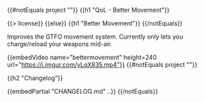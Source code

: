 {{#notEquals project ""}}
{{h1 "QoL - Better Movement"}}

{{> license}}
{{else}}
{{h1 "Better Movement"}}
{{/notEquals}}

Improves the GTFO movement system. Currently only lets you charge/reload your weapons mid-air.

{{embedVideo name="bettermovement" height=240 url="https://i.imgur.com/yLqX835.mp4"}}
{{#notEquals project ""}}

{{h2 "Changelog"}}

{{embedPartial "CHANGELOG.md" ..}}
{{/notEquals}}
